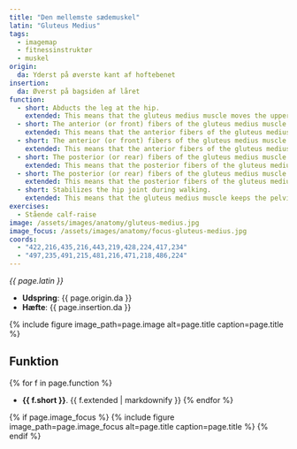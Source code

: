 ```yaml
---
title: "Den mellemste sædemuskel"
latin: "Gluteus Medius"
tags:
  - imagemap
  - fitnessinstruktør
  - muskel
origin: 
  da: Yderst på øverste kant af hoftebenet
insertion: 
  da: Øverst på bagsiden af låret
function: 
  - short: Abducts the leg at the hip.
    extended: This means that the gluteus medius muscle moves the upper leg outward to the side away from the vertical midline of the body (i.e. the action of spreading your legs to the side).
  - short: The anterior (or front) fibers of the gluteus medius muscle medially rotate the upper leg.
    extended: This means that the anterior fibers of the gluteus medius muscle rotate the upper leg inward around the axis of the bone (i.e. rotate the upper leg toward the vertical midline of the body).
  - short: The anterior (or front) fibers of the gluteus medius muscle flex the leg at the hip.
    extended: This means that the anterior fibers of the gluteus medius muscle bend the hip joint such that there is a decrease in the angle between the upper leg and the torso.
  - short: The posterior (or rear) fibers of the gluteus medius muscle laterally rotate the upper leg.
    extended: This means that the posterior fibers of the gluteus medius muscle rotate the upper leg outward around the axis of the bone (i.e. rotate the upper leg away from the vertical midline of the body).
  - short: The posterior (or rear) fibers of the gluteus medius muscle extend the leg at the hip.
    extended: This means that the posterior fibers of the gluteus medius muscle straighten the hip joint such that there is an increase in the angle between the upper leg and the torso.
  - short: Stabilizes the hip joint during walking.
    extended: This means that the gluteus medius muscle keeps the pelvis level when the leg on the opposite side of the body lifts off the ground during walking.
exercises:
  - Stående calf-raise
image: /assets/images/anatomy/gluteus-medius.jpg
image_focus: /assets/images/anatomy/focus-gluteus-medius.jpg
coords:
  - "422,216,435,216,443,219,428,224,417,234"
  - "497,235,491,215,481,216,471,218,486,224"
---
```


_{{ page.latin }}_

- **Udspring**: {{ page.origin.da }}
- **Hæfte**: {{ page.insertion.da }}

{% include figure image_path=page.image alt=page.title caption=page.title %}

## Funktion

{% for f in page.function %}
- **{{ f.short }}**.
  {{ f.extended | markdownify }}
{% endfor %}

{% if page.image_focus %}
{% include figure image_path=page.image_focus alt=page.title caption=page.title %}
{% endif %}
